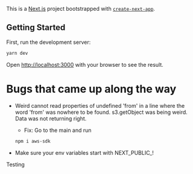This is a [Next.js](https://nextjs.org/) project bootstrapped with [`create-next-app`](https://github.com/vercel/next.js/tree/canary/packages/create-next-app).

## Getting Started

First, run the development server:

```bash
yarn dev
```

Open [http://localhost:3000](http://localhost:3000) with your browser to see the result.


# Bugs that came up along the way 
- Weird cannot read properties of undefined 'from' in a line where the word 'from' was nowhere to be found. s3.getObject was being weird. Data was not returning right.
    - Fix: Go to the main and run  

    ```bash
    npm i aws-sdk
    ```
- Make sure your env variables start with NEXT_PUBLIC_!


Testing

